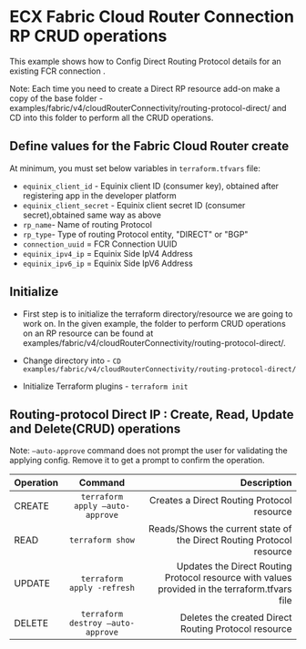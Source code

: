 # ECX Fabric Cloud Router Connection RP CRUD operations
This example shows how to Config Direct Routing Protocol details for an existing FCR connection .

Note: Each time you need to create a Direct RP resource add-on
make a copy of the base folder - examples/fabric/v4/cloudRouterConnectivity/routing-protocol-direct/ and CD into this folder to perform all the CRUD operations.

## Define values for the Fabric Cloud Router create
At minimum, you must set below variables in `terraform.tfvars` file:
- `equinix_client_id` - Equinix client ID (consumer key), obtained after registering app in the developer platform
- `equinix_client_secret` - Equinix client secret ID (consumer secret),obtained same way as above
- `rp_name`- Name of routing Protocol
- `rp_type`- Type of routing Protocol entity, "DIRECT" or "BGP"
- `connection_uuid` = FCR Connection UUID
- `equinix_ipv4_ip` = Equinix Side IpV4 Address
- `equinix_ipv6_ip` = Equinix Side IpV6 Address


## Initialize
- First step is to initialize the terraform directory/resource we are going to work on.
  In the given example, the folder to perform CRUD operations on an RP resource can be found at examples/fabric/v4/cloudRouterConnectivity/routing-protocol-direct/.

- Change directory into - `CD examples/fabric/v4/cloudRouterConnectivity/routing-protocol-direct/`
- Initialize Terraform plugins - `terraform init`

## Routing-protocol Direct IP : Create, Read, Update and Delete(CRUD) operations
Note: `–auto-approve` command does not prompt the user for validating the applying config. Remove it to get a prompt to confirm the operation.

| Operation |              Command              |                                                                                                                            Description |
|:----------|:---------------------------------:|---------------------------------------------------------------------------------------------------------------------------------------:|
| CREATE    |  `terraform apply –auto-approve`  |                                                                                             Creates a Direct Routing Protocol resource |
| READ      |         `terraform show`          |                                                                  Reads/Shows the current state of the Direct Routing Protocol resource |
| UPDATE    |    `terraform apply -refresh`     |                                         Updates the Direct Routing Protocol resource with values provided in the terraform.tfvars file |
| DELETE    | `terraform destroy –auto-approve` |                                                                                   Deletes the created Direct Routing Protocol resource |